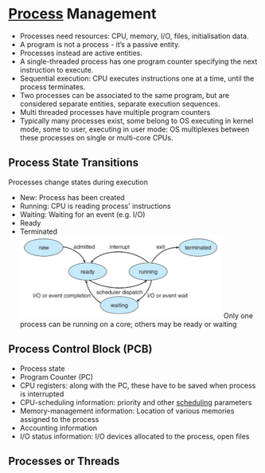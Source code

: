 # [Process](Process.md) Management
- Processes need resources: CPU, memory, I/O, files, initialisation data.
- A program is not a process - it’s a passive entity.
- Processes instead are active entities.
- A single-threaded process has one program counter specifying the next instruction to execute.
- Sequential execution: CPU executes instructions one at a time, until the process terminates.
- Two processes can be associated to the same program, but are considered separate entities, separate execution sequences.
- Multi threaded processes have multiple program counters
- Typically many processes exist, some belong to OS executing in kernel mode, some to user, executing in user mode: OS multiplexes between these processes on single or multi-core CPUs.
## Process State Transitions
Processes change states during execution
- New: Process has been created
- Running: CPU is reading process' instructions
- Waiting: Waiting for an event (e.g. I/O)
- Ready
- Terminated
![](Images/Pasted%20image%2020240119160536.png)
Only one process can be running on a core; others may be ready or waiting
## Process Control Block (PCB)
- Process state
- Program Counter (PC)
- CPU registers: along with the PC, these have to be saved when process is interrupted
- CPU-scheduling information: priority and other [scheduling](Scheduling.md) parameters
- Memory-management information: Location of various memories assigned to the process
- Accounting information
- I/O status information: I/O devices allocated to the process, open files
## Processes or Threads

